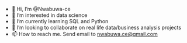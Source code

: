 - 👋 Hi, I’m @Nwabuwa-ce
- 👀 I’m interested in data science
- 🌱 I’m currently learning SQL and Python
- 💞️ I’m looking to collaborate on real life data/business analysis projects
- 📫 How to reach me. Send email to nwabuwa.ce@gmail.com

<!---
Nwabuwa-ce/Nwabuwa-ce is a ✨ special ✨ repository because its `README.md` (this file) appears on your GitHub profile.
You can click the Preview link to take a look at your changes.
--->
